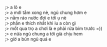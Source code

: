 ;> a lô e<br>
;> a mới tắm xong nè, ngủ chung hơm e<br>
;> nằm ráo nước đợi e tới ụ nè<br>
;> phần e thích nhất khi iu a còn gì<br>
;> mốt qua trọ a chơi là e phải rửa bím trước =))<br>
;> e nửa ngủ chung a tới già chịu hem<br>
;> giờ a bún ngủ quá e
